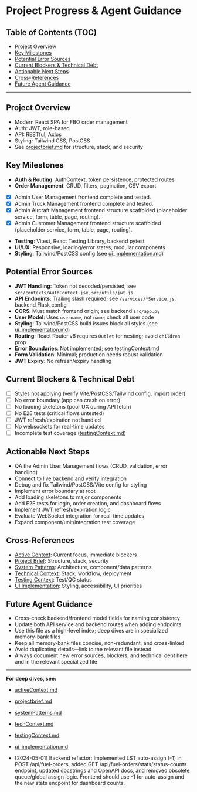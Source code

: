# Project Progress & Agent Guidance

## Table of Contents (TOC)
- [Project Overview](#project-overview)
- [Key Milestones](#key-milestones)
- [Potential Error Sources](#potential-error-sources)
- [Current Blockers & Technical Debt](#current-blockers--technical-debt)
- [Actionable Next Steps](#actionable-next-steps)
- [Cross-References](#cross-references)
- [Future Agent Guidance](#future-agent-guidance)

---

## Project Overview
- Modern React SPA for FBO order management
- Auth: JWT, role-based
- API: RESTful, Axios
- Styling: Tailwind CSS, PostCSS
- See [projectbrief.md](projectbrief.md) for structure, stack, and security

## Key Milestones
- **Auth & Routing**: AuthContext, token persistence, protected routes
- **Order Management**: CRUD, filters, pagination, CSV export
- [x] Admin User Management frontend complete and tested.
- [x] Admin Truck Management frontend complete and tested.
- [x] Admin Aircraft Management frontend structure scaffolded (placeholder service, form, table, page, routing).
- [x] Admin Customer Management frontend structure scaffolded (placeholder service, form, table, page, routing).
- **Testing**: Vitest, React Testing Library, backend pytest
- **UI/UX**: Responsive, loading/error states, modular components
- **Styling**: Tailwind/PostCSS config (see [ui_implementation.md](ui_implementation.md))

## Potential Error Sources
- **JWT Handling**: Token not decoded/persisted; see `src/contexts/AuthContext.jsx`, `src/utils/jwt.js`
- **API Endpoints**: Trailing slash required; see `/services/*Service.js`, backend Flask config
- **CORS**: Must match frontend origin; see backend `src/app.py`
- **User Model**: Uses `username`, not `name`; check all user code
- **Styling**: Tailwind/PostCSS build issues block all styles (see [ui_implementation.md](ui_implementation.md))
- **Routing**: React Router v6 requires `Outlet` for nesting; avoid `children` prop
- **Error Boundaries**: Not implemented; see [testingContext.md](testingContext.md)
- **Form Validation**: Minimal; production needs robust validation
- **JWT Expiry**: No refresh/expiry handling

## Current Blockers & Technical Debt
- [ ] Styles not applying (verify Vite/PostCSS/Tailwind config, import order)
- [ ] No error boundary (app can crash on error)
- [ ] No loading skeletons (poor UX during API fetch)
- [ ] No E2E tests (critical flows untested)
- [ ] JWT refresh/expiration not handled
- [ ] No websockets for real-time updates
- [ ] Incomplete test coverage ([testingContext.md](testingContext.md))

## Actionable Next Steps
- QA the Admin User Management flows (CRUD, validation, error handling)
- Connect to live backend and verify integration
- Debug and fix Tailwind/PostCSS/Vite config for styling
- Implement error boundary at root
- Add loading skeletons to major components
- Add E2E tests for login, order creation, and dashboard flows
- Implement JWT refresh/expiration logic
- Evaluate WebSocket integration for real-time updates
- Expand component/unit/integration test coverage

## Cross-References
- [Active Context](activeContext.md): Current focus, immediate blockers
- [Project Brief](projectbrief.md): Structure, stack, security
- [System Patterns](systemPatterns.md): Architecture, component/data patterns
- [Technical Context](techContext.md): Stack, workflow, deployment
- [Testing Context](testingContext.md): Test/QC status
- [UI Implementation](ui_implementation.md): Styling, accessibility, UI priorities

## Future Agent Guidance
- Cross-check backend/frontend model fields for naming consistency
- Update both API service and backend routes when adding endpoints
- Use this file as a high-level index; deep dives are in specialized memory-bank files
- Keep all memory-bank files concise, non-redundant, and cross-linked
- Avoid duplicating details—link to the relevant file instead
- Always document new error sources, blockers, and technical debt here and in the relevant specialized file

---

**For deep dives, see:**
- [activeContext.md](activeContext.md)
- [projectbrief.md](projectbrief.md)
- [systemPatterns.md](systemPatterns.md)
- [techContext.md](techContext.md)
- [testingContext.md](testingContext.md)
- [ui_implementation.md](ui_implementation.md)

- [2024-05-01] Backend refactor: Implemented LST auto-assign (-1) in POST /api/fuel-orders, added GET /api/fuel-orders/stats/status-counts endpoint, updated docstrings and OpenAPI docs, and removed obsolete queue/global assign logic. Frontend should use -1 for auto-assign and the new stats endpoint for dashboard counts.